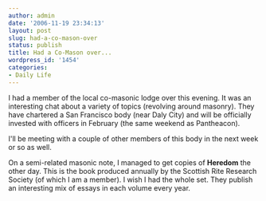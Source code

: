 ```yaml
---
author: admin
date: '2006-11-19 23:34:13'
layout: post
slug: had-a-co-mason-over
status: publish
title: Had a Co-Mason over...
wordpress_id: '1454'
categories:
- Daily Life
---
```

I had a member of the local co-masonic lodge over this evening. It was an interesting chat about a variety of topics (revolving around masonry). They have chartered a San Francisco body (near Daly City) and will be officially invested with officers in February (the same weekend as Pantheacon).

I'll be meeting with a couple of other members of this body in the next week or so as well.

On a semi-related masonic note, I managed to get copies of <strong>Heredom</strong> the other day. This is the book produced annually by the Scottish Rite Research Society (of which I am a member). I wish I had the whole set. They publish an interesting mix of essays in each volume every year.
